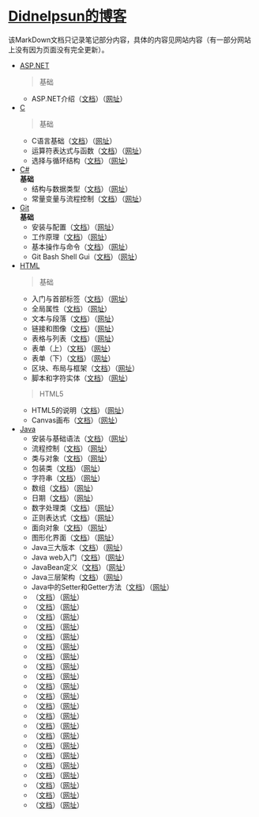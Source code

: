 # [Didnelpsun的博客](https://didnelpsun.github.io/)

该MarkDown文档只记录笔记部分内容，具体的内容见网站内容（有一部分网站上没有因为页面没有完全更新）。

* [ASP.NET]()  
    >基础
    + ASP.NET介绍（[文档]()）（[网址]()）
* [C]()  
    >基础
    + C语言基础（[文档](https://github.com/Didnelpsun/didnelpsun.github.io/blob/master/_posts/notes/c/2019-01-25-c-language-basic.md)）（[网址](https://didnelpsun.github.io/notes/c/2019/01/25/c-language-basic.html)）
    + 运算符表达式与函数（[文档](https://github.com/Didnelpsun/didnelpsun.github.io/blob/master/_posts/notes/c/2019-01-26-c-sequence-structure.md)）（[网址](https://didnelpsun.github.io/notes/c/2019/01/26/c-sequence-structure.html)）
    + 选择与循环结构（[文档](https://github.com/Didnelpsun/didnelpsun.github.io/blob/master/_posts/notes/c/2019-01-27-c-select-structure-and-loop-structure.md)）（[网址](https://didnelpsun.github.io/notes/c/2019/01/27/c-select-structure-and-loop-structure.html)）
* [C#]()  
    **基础**
    + 结构与数据类型（[文档]()）（[网址](https://didnelpsun.github.io/notes/csharp/base/2019/09/02/csharp-structure-and-data-type.html)）
    + 常量变量与流程控制（[文档]()）（[网址]()）
* [Git]()  
    **基础**
    + 安装与配置（[文档]()）（[网址]()）
    + 工作原理（[文档]()）（[网址]()）
    + 基本操作与命令（[文档]()）（[网址]()）
    + Git Bash Shell Gui（[文档]()）（[网址]()）
* [HTML]()  
    >基础
    + 入门与首部标签（[文档]()）（[网址]()）
    + 全局属性（[文档]()）（[网址]()）
    + 文本与段落（[文档]()）（[网址]()）
    + 链接和图像（[文档]()）（[网址]()）
    + 表格与列表（[文档]()）（[网址]()）
    + 表单（上）（[文档]()）（[网址]()）
    + 表单（下）（[文档]()）（[网址]()）
    + 区块、布局与框架（[文档]()）（[网址]()）
    + 脚本和字符实体（[文档]()）（[网址]()）  
    >HTML5
    + HTML5的说明（[文档]()）（[网址]()）
    + Canvas画布（[文档]()）（[网址]()）
* [Java]()
    + 安装与基础语法（[文档]()）（[网址]()）
    + 流程控制（[文档]()）（[网址]()）
    + 类与对象（[文档]()）（[网址]()）
    + 包装类（[文档]()）（[网址]()）
    + 字符串（[文档]()）（[网址]()）
    + 数组（[文档]()）（[网址]()）
    + 日期（[文档]()）（[网址]()）
    + 数字处理类（[文档]()）（[网址]()）
    + 正则表达式（[文档]()）（[网址]()）
    + 面向对象（[文档]()）（[网址]()）
    + 图形化界面（[文档]()）（[网址]()）
    + Java三大版本（[文档]()）（[网址]()）
    + Java web入门（[文档]()）（[网址]()）
    + JavaBean定义（[文档]()）（[网址]()）
    + Java三层架构（[文档]()）（[网址]()）
    + Java中的Setter和Getter方法（[文档]()）（[网址]()）
    + （[文档]()）（[网址]()）
    + （[文档]()）（[网址]()）
    + （[文档]()）（[网址]()）
    + （[文档]()）（[网址]()）
    + （[文档]()）（[网址]()）
    + （[文档]()）（[网址]()）
    + （[文档]()）（[网址]()）
    + （[文档]()）（[网址]()）
    + （[文档]()）（[网址]()）
    + （[文档]()）（[网址]()）
    + （[文档]()）（[网址]()）
    + （[文档]()）（[网址]()）
    + （[文档]()）（[网址]()）
    + （[文档]()）（[网址]()）
    + （[文档]()）（[网址]()）
    + （[文档]()）（[网址]()）
    + （[文档]()）（[网址]()）
    + （[文档]()）（[网址]()）
    + （[文档]()）（[网址]()）
    + （[文档]()）（[网址]()）
    + （[文档]()）（[网址]()）
    + （[文档]()）（[网址]()）

